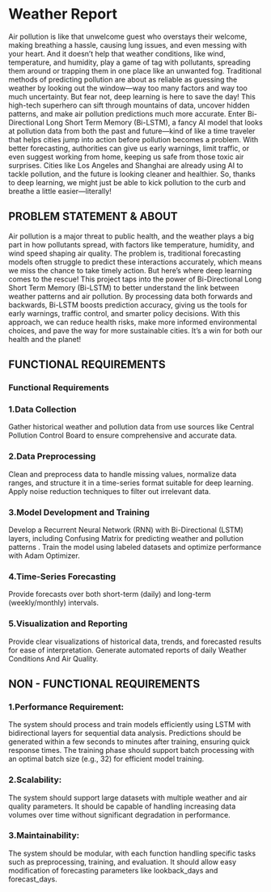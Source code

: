 # Weather Report
Air pollution is like that unwelcome guest who overstays their welcome, making breathing a hassle, causing lung issues, and even messing with your heart. And it doesn’t help that weather conditions, like wind, temperature, and humidity, play a game of tag with pollutants, spreading them around or trapping them in one place like an unwanted fog. Traditional methods of predicting pollution are about as reliable as guessing the weather by looking out the window—way too many factors and way too much uncertainty. But fear not, deep learning is here to save the day! This high-tech superhero can sift through mountains of data, uncover hidden patterns, and make air pollution predictions much more accurate. Enter Bi-Directional Long Short Term Memory (Bi-LSTM), a fancy AI model that looks at pollution data from both the past and future—kind of like a time traveler that helps cities jump into action before pollution becomes a problem. With better forecasting, authorities can give us early warnings, limit traffic, or even suggest working from home, keeping us safe from those toxic air surprises. Cities like Los Angeles and Shanghai are already using AI to tackle pollution, and the future is looking cleaner and healthier. So, thanks to deep learning, we might just be able to kick pollution to the curb and breathe a little easier—literally!
## PROBLEM STATEMENT & ABOUT
Air pollution is a major threat to public health, and the weather plays a big part in how pollutants spread, with factors like temperature, humidity, and wind speed shaping air quality. The problem is, traditional forecasting models often struggle to predict these interactions accurately, which means we miss the chance to take timely action. But here’s where deep learning comes to the rescue! This project taps into the power of Bi-Directional Long Short Term Memory (Bi-LSTM) to better understand the link between weather patterns and air pollution. By processing data both forwards and backwards, Bi-LSTM boosts prediction accuracy, giving us the tools for early warnings, traffic control, and smarter policy decisions. With this approach, we can reduce health risks, make more informed environmental choices, and pave the way for more sustainable cities. It’s a win for both our health and the planet!
## FUNCTIONAL REQUIREMENTS
### Functional Requirements
### 1.Data Collection
Gather historical weather and pollution data from use sources like Central Pollution Control Board to ensure comprehensive and accurate data.
### 2.Data Preprocessing
Clean and preprocess data to handle missing values, normalize data ranges, and structure it in a time-series format suitable for deep learning.
Apply noise reduction techniques to filter out irrelevant data.
### 3.Model Development and Training
Develop a Recurrent Neural Network (RNN) with Bi-Directional (LSTM) layers, including Confusing Matrix for predicting weather and pollution patterns .
Train the model using labeled datasets and optimize performance with Adam Optimizer.
### 4.Time-Series Forecasting
Provide forecasts over both short-term (daily) and long-term (weekly/monthly) intervals.

### 5.Visualization and Reporting
Provide clear visualizations of historical data, trends, and forecasted results for ease of interpretation.
Generate automated reports of daily Weather Conditions And Air Quality.
## NON - FUNCTIONAL REQUIREMENTS
### 1.Performance Requirement:
The system should process and train models efficiently using LSTM with bidirectional layers for sequential data analysis. Predictions should be generated within a few seconds to minutes after training, ensuring quick response times. The training phase should support batch processing with an optimal batch size (e.g., 32) for efficient model training.
### 2.Scalability:
The system should support large datasets with multiple weather and air quality parameters. It should be capable of handling increasing data volumes over time without significant degradation in performance.
### 3.Maintainability:
The system should be modular, with each function handling specific tasks such as preprocessing, training, and evaluation. It should allow easy modification of forecasting parameters like lookback_days and forecast_days.


